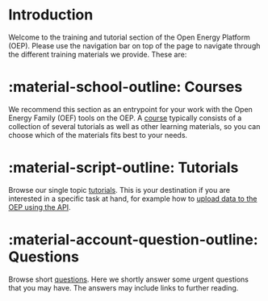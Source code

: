 # Introduction

Welcome to the training and tutorial section of the Open Energy Platform (OEP). Please use the navigation bar on top of the page to navigate through the different training materials we provide. These are:

# :material-school-outline: Courses

 We recommend this section as an entrypoint for your work with the Open Energy Family (OEF) tools on the OEP. A [course](courses/01_introduction.md) typically consists of a collection of several tutorials as well as other learning materials, so you can choose which of the materials fits best to your needs.


# :material-script-outline: Tutorials

Browse our single topic [tutorials](tutorials/index.md). This is your destination if you are interested in a specific task at hand, for example how to [upload data to the OEP using the API](tutorials/01_api/02_api_upload.ipynb). 

# :material-account-question-outline: Questions

Browse short [questions](questions.md). Here we shortly answer some urgent questions that you may have. The answers may include links to further reading.
